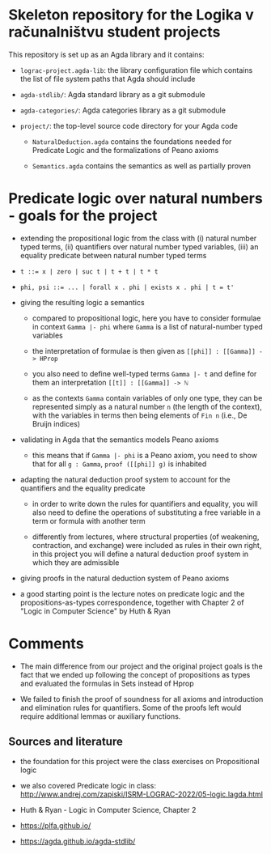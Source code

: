 # Skeleton repository for the Logika v računalništvu student projects

This repository is set up as an Agda library and it contains:

* `lograc-project.agda-lib`: the library configuration file which contains
  the list of file system paths that Agda should include

* `agda-stdlib/`: Agda standard library as a git submodule

* `agda-categories/`: Agda categories library as a git submodule

* `project/`: the top-level source code directory for your Agda code

  * `NaturalDeduction.agda` contains the foundations needed for Predicate Logic and the formalizations of Peano axioms

  * `Semantics.agda` contains the semantics as well as partially proven

# **Predicate logic** over natural numbers - goals for the project

 - extending the propositional logic from the class with (i) natural
  number typed terms, (ii) quantifiers over natural number typed
  variables, (iii) an equality predicate between natural number
  typed terms
  
  - `t ::= x | zero | suc t | t + t | t * t `
  
  - `phi, psi ::= ... | forall x . phi | exists x . phi | t = t' `

- giving the resulting logic a semantics
  
  - compared to propositional logic, here you have to consider 
    formulae in context `Gamma |- phi` where `Gamma` is a list
    of natural-number typed variables
    
  - the interpretation of formulae is then given as 
    `[[phi]] : [[Gamma]] -> HProp`


  - you also need to define well-typed terms `Gamma |- t` and 
    define for them an interpretation `[[t]] : [[Gamma]] -> ℕ`
    
  - as the contexts `Gamma` contain variables of only one type,
    they can be represented simply as a natural number `n` (the 
    length of the context), with the variables in terms then 
    being elements of `Fin n` (i.e., De Bruijn indices)

- validating in Agda that the semantics models Peano axioms

  - this means that if `Gamma |- phi` is a Peano axiom, you need 
    to show that for all `g : Gamma`, `proof ([[phi]] g)` is inhabited

- adapting the natural deduction proof system to account for the
  quantifiers and the equality predicate
  
  - in order to write down the rules for quantifiers and equality, 
    you will also need to define the operations of substituting a
    free variable in a term or formula with another term
  
  - differently from lectures, where structural properties (of
    weakening, contraction, and exchange) were included as rules 
    in their own right, in this project you will define a natural
    deduction proof system in which they are admissible
  
- giving proofs in the natural deduction system of Peano axioms



- a good starting point is the lecture notes on predicate logic
  and the propositions-as-types correspondence, together with
  Chapter 2 of "Logic in Computer Science" by Huth & Ryan

# Comments

* The main difference from our project and the original project goals is the fact that we ended up following the concept of propositions as types and evaluated the formulas in Sets instead of Hprop

* We failed to finish the proof of soundness for all axioms and introduction and elimination rules for quantifiers. Some of the proofs left would require additional lemmas or auxiliary functions.


## Sources and literature

* the foundation for this project were the class exercises on Propositional logic

* we also covered Predicate logic in class: http://www.andrej.com/zapiski/ISRM-LOGRAC-2022/05-logic.lagda.html 

* Huth & Ryan - Logic in Computer Science, Chapter 2

* https://plfa.github.io/ 

* https://agda.github.io/agda-stdlib/ 

